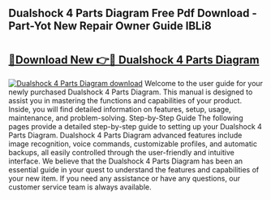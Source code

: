 ## Dualshock 4 Parts Diagram Free Pdf Download - Part-Yot New Repair Owner Guide lBLi8

# <h2><a href="http://dfnbyz3.blite.top/?on=Dualshock+4+Parts+Diagram">🔗Download New 👉🔴 Dualshock 4 Parts Diagram</a></h2>

[![Dualshock 4 Parts Diagram download](https://i.imgur.com/lujVjoI.png)](http://dfnbyz3.blite.top/?on=Dualshock+4+Parts+Diagram)
Welcome to the user guide for your newly purchased Dualshock 4 Parts Diagram. This manual is designed to assist you in mastering the functions and capabilities of your product. Inside, you will find detailed information on features, setup, usage, maintenance, and problem-solving. Step-by-Step Guide The following pages provide a detailed step-by-step guide to setting up your Dualshock 4 Parts Diagram. Dualshock 4 Parts Diagram advanced features include image recognition, voice commands, customizable profiles, and automatic backups, all easily controlled through the user-friendly and intuitive interface. We believe that the Dualshock 4 Parts Diagram has been an essential guide in your quest to understand the features and capabilities of your new item. If you need any assistance or have any questions, our customer service team is always available.
